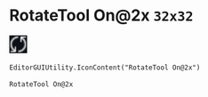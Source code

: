 # RotateTool On@2x `32x32`
<img src="/img/RotateTool%20On.png" width=32 height=32>

``` CSharp
EditorGUIUtility.IconContent("RotateTool On@2x")
```
```
RotateTool On@2x
```

